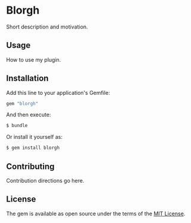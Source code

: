 # Blorgh
Short description and motivation.

## Usage
How to use my plugin.

## Installation
Add this line to your application's Gemfile:

```ruby
gem "blorgh"
```

And then execute:
```bash
$ bundle
```

Or install it yourself as:
```bash
$ gem install blorgh
```

## Contributing
Contribution directions go here.

## License
The gem is available as open source under the terms of the [MIT License](https://opensource.org/licenses/MIT).
